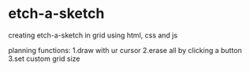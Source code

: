 # etch-a-sketch
creating etch-a-sketch in grid using html, css and js

planning functions:
1.draw with ur cursor
2.erase all by clicking a button
3.set custom grid size